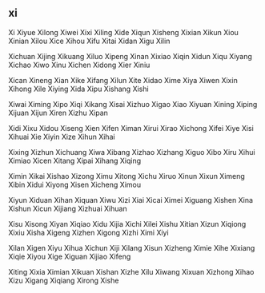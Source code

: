 xi
---

Xi Xiyue Xilong Xiwei Xixi Xiling Xide Xiqun Xisheng Xixian Xikun Xiou Xinian Xilou Xice Xihou Xifu Xitai Xidan Xigu Xilin

Xichuan Xijing Xikuang Xiluo Xipeng Xinan Xixiao Xiqin Xidun Xiqu Xiyang Xichao Xiwo Xinu Xichen Xidong Xier Xiniu

Xican Xineng Xian Xike Xifang Xilun Xite Xidao Xime Xiya Xiwen Xixin Xihong Xile Xiying Xida Xipu Xishang Xishi

Xiwai Ximing Xipo Xiqi Xikang Xisai Xizhuo Xigao Xiao Xiyuan Xining Xiping Xijuan Xijun Xiren Xizhu Xipan

Xidi Xixu Xidou Xiseng Xien Xifen Ximan Xirui Xirao Xichong Xifei Xiye Xisi Xihuai Xie Xiyin Xize Xihun Xihai

Xixing Xizhun Xichuang Xiwa Xibang Xizhao Xizhang Xiguo Xibo Xiru Xihui Ximiao Xicen Xitang Xipai Xihang Xiqing

Ximin Xikai Xishao Xizong Ximu Xitong Xichu Xiruo Xinun Xixun Ximeng Xibin Xidui Xiyong Xisen Xicheng Ximou

Xiyun Xiduan Xihan Xiquan Xiwu Xizi Xiai Xicai Ximei Xiguang Xishen Xina Xishun Xicun Xijiang Xizhuai Xihuan

Xisu Xisong Xiyan Xiqiao Xidu Xijia Xichi Xilei Xishu Xitian Xizun Xiqiong Xixiu Xisha Xigeng Xizhen Xigong Xizhi Ximi Xiyi

Xilan Xigen Xiyu Xihua Xichun Xiji Xilang Xisun Xizheng Ximie Xihe Xixiang Xiqie Xiyou Xige Xiguan Xijiao Xifeng

Xiting Xixia Ximian Xikuan Xishan Xizhe Xilu Xiwang Xixuan Xizhong Xihao Xizu Xigang Xiqiang Xirong Xishe 

